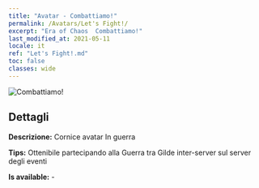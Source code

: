 ```yaml
---
title: "Avatar - Combattiamo!"
permalink: /Avatars/Let's Fight!/
excerpt: "Era of Chaos  Combattiamo!"
last_modified_at: 2021-05-11
locale: it
ref: "Let's Fight!.md"
toc: false
classes: wide
---
```

 ![Combattiamo!](/images/a/avatarFrame_84.png)

## Dettagli

 **Descrizione:** Cornice avatar In guerra 

 **Tips:** Ottenibile partecipando alla Guerra tra Gilde inter-server sul server degli eventi 

 **Is available:**  - 

